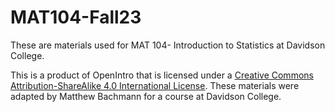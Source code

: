 # MAT104-Fall23

These are materials used for MAT 104- Introduction to Statistics at Davidson College. 

This is a product of OpenIntro that is licensed under a <a rel="license" href="http://creativecommons.org/licenses/by-sa/4.0/">Creative Commons Attribution-ShareAlike 4.0 International License</a>. These materials were adapted by Matthew Bachmann for a course at Davidson College.
